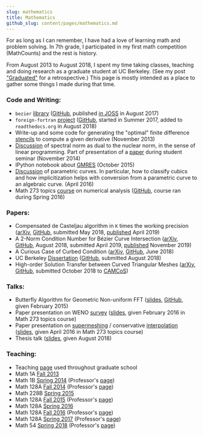 ```yaml
---
slug: mathematics
title: Mathematics
github_slug: content/pages/mathematics.md
---
```


For as long as I can remember, I have had a love of learning math and problem
solving. In 7th grade, I participated in my first math competition (MathCounts)
and the rest is history.

From August 2013 to August 2018, I spent my time taking classes, teaching and
doing research as a graduate student at UC Berkeley. (See my post
["Graduated"]({filename}/2018-09-07-graduated.md) for a
retrospective.) This page is mostly intended as a place to gather some
things I made during that time.

### Code and Writing:

- `bezier` [library][bez-docs] ([GitHub][bez-gh], published [in JOSS][bez-joss]
  in August 2017)
- `foreign-fortran` [project][foreign-fortran] ([GitHub][foreign-fortran-gh],
  started in Summer 2017, added to `readthedocs.org` in August 2018)
- Write-up and some code for generating the "optimal" finite difference
  [stencils][stencils] to compute a given derivative (November 2013)
- [Discussion][sdp-dual] of spectral norm as dual to the nuclear norm, in the
  sense of linear programming. Part of presentation of a
  [paper][sdp-dual-paper] during student seminar (November 2014)
- IPython notebook about [GMRES][gmres-gist] (October 2015)
- [Discussion][implicitizing] of parametric curves. In particular, how to
  classify cubics and how implicitization helps with conversion from a
  parametric curve to an algebraic curve. (April 2016)
- Math 273 topics [course][m273] on numerical analysis ([GitHub][m273-gh],
  course ran during Spring 2016)

### Papers:

- Compensated de Casteljau algorithm in `K` times the working precision
  ([arXiv][k-compensated], [GitHub][k-compensated-gh], submitted May 2018,
  [published][k-compensated-doi] April 2019)
- A 2-Norm Condition Number for B&#xe9;zier Curve Intersection
  ([arXiv][cond-num], [GitHub][cond-num-gh], August 2018, submitted April 2019,
  [published][cond-num-doi] November 2019)
- A Curious Case of Curbed Condition ([arXiv][curbed-cond],
  [GitHub][curbed-cond-gh], June 2018)
- UC Berkeley [Dissertation][thesis] ([GitHub][thesis-gh], submitted August
  2018)
- High-order Solution Transfer between Curved Triangular Meshes
  ([arXiv][solution-transfer], [GitHub][solution-transfer-gh], submitted
  October 2018 to [CAMCoS][camcos])

### Talks:

- Butterfly Algorithm for Geometric Non-uniform FFT ([slides][butterfly],
  [GitHub][butterfly-github], given February 2015)
- Paper presentation on WENO [survey][weno-survey] ([slides][m273-talk],
  given February 2016 in Math 273 topics course)
- Paper presentation on [supermeshing][supermesh] / conservative
  [interpolation][local-supermesh] ([slides][m273-supermesh],
  given April 2016 in Math 273 topics course)
- Thesis talk ([slides][thesis-talk], given August 2018)

### Teaching:

- Teaching [page][teaching-page] used throughout graduate school
- Math 1A [Fall 2013][fa-2013]
- Math 1B [Spring 2014][sp-2014] (Professor's [page][sp-2014-prof])
- Math 128A [Fall 2014][fa-2014] (Professor's [page][fa-2014-prof])
- Math 228B [Spring 2015][sp-2015]
- Math 128A [Fall 2015][fa-2015] (Professor's [page][fa-2015-prof])
- Math 128A [Spring 2016][sp-2016]
- Math 128A [Fall 2016][fa-2016] (Professor's [page][fa-2016-prof])
- Math 128A [Spring 2017][sp-2017] (Professor's [page][sp-2017-prof])
- Math 54 [Spring 2018][sp-2018] (Professor's [page][sp-2018-prof])

[k-compensated]: https://arxiv.org/abs/1808.10387
[k-compensated-gh]: https://github.com/dhermes/k-compensated-de-casteljau
[k-compensated-doi]: https://doi.org/10.1016/j.amc.2019.03.047
[cond-num]: https://arxiv.org/abs/1808.06126
[cond-num-gh]: https://github.com/dhermes/condition-number-bezier-curve-intersection
[cond-num-doi]: https://doi.org/10.1016/j.cagd.2019.101791
[CAGD]: https://www.journals.elsevier.com/computer-aided-geometric-design
[curbed-cond]: https://arxiv.org/abs/1806.05145
[curbed-cond-gh]: https://github.com/dhermes/curious-case-curbed-condition
[thesis-talk]: https://github.com/dhermes/phd-thesis/blob/master/doc/thesis_talk.pdf
[thesis]: https://github.com/dhermes/phd-thesis/blob/master/doc/thesis.pdf
[thesis-gh]: https://github.com/dhermes/phd-thesis
[butterfly-github]: https://github.com/dhermes/butterfly-algorithm
[butterfly]: https://www.bossylobster.com/butterfly-slides
[fa-2014]: https://drive.google.com/drive/u/0/folders/0B91542R0K_UPalprVm9ZdEwwamM
[fa-2014-prof]: https://math.berkeley.edu/~wilken/128A.F14/
[sp-2017]: https://drive.google.com/drive/folders/0B8el7dRo8mVOT0RoZ3BrQ1ZwTHM
[sp-2017-prof]: https://math.berkeley.edu/~mgu/MA128ASpring2017/index.html
[sp-2018]: https://drive.google.com/drive/folders/17UM4RMsVRP3rgTLHe6hGPnR6Iz2o1zua
[sp-2018-prof]: https://math.berkeley.edu/~apaulin/54_002(Spring2018).html
[fa-2016-prof]: https://people.eecs.berkeley.edu/~oholtz/128A/index.html
[fa-2016]: https://drive.google.com/drive/folders/0B8el7dRo8mVOdHp0ak5CdlhzWlk
[sp-2016]: https://drive.google.com/drive/folders/0B8el7dRo8mVOcDgwelZSeDQ3amM
[fa-2015-prof]: https://math.berkeley.edu/~mgu/MA128A2015F/index.html
[fa-2015]: https://drive.google.com/drive/folders/0B91542R0K_UPfjZ6RElBYUljM2hDclpsRElqYVROdUlYa0JsSlZUc3NicXNiQkhmT0ppUzg
[teaching-page]: https://docs.google.com/document/d/1EhOoMhzGariQui1c85AetcbT8R751p_nmzGe8A41Gsc/edit
[sp-2014-prof]: https://math.berkeley.edu/~reshetik/index1b-14.html
[sp-2014]: https://drive.google.com/drive/folders/0B8el7dRo8mVOTnlsVWU3eDZFUEU
[fa-2013]: https://drive.google.com/drive/folders/0B8el7dRo8mVOOHRYd2hQc1dLbjg
[sp-2015]: https://drive.google.com/drive/folders/1GEqta0uTlDS9v5UNnJbjiZ7PTwZEkmZ_
[bez-docs]: https://bezier.readthedocs.io/en/latest/
[bez-gh]: https://github.com/dhermes/bezier
[bez-joss]: http://joss.theoj.org/papers/10.21105/joss.00267
[foreign-fortran]: https://foreign-fortran.readthedocs.io/en/latest/
[foreign-fortran-gh]: https://github.com/dhermes/foreign-fortran/
[m273]: https://berkeley-math-273-spring-2016.readthedocs.io/en/latest/
[m273-gh]: https://github.com/dhermes/berkeley-m273-s2016
[m273-talk]: https://nbviewer.jupyter.org/format/slides/github/dhermes/berkeley-m273-s2016/blob/master/class_preso/weno_computations.ipynb
[weno-survey]: https://doi.org/10.1137/070679065
[supermesh]: https://doi.org/10.1016/j.cma.2009.03.004
[local-supermesh]: https://dx.doi.org/10.1016/j.cma.2010.07.015
[m273-supermesh]: https://nbviewer.jupyter.org/format/slides/gist/dhermes/59f4c4b79be4b53dbf84a7761c029f01
[stencils]: https://gist.github.com/dhermes/ba7276f20d5a4947cafbb911671ab8f1#file-finite_difference_order-pdf
[gmres-gist]: https://gist.github.com/dhermes/d72e36c40626bd93a4a02704ee79c7d1
[implicitizing]: https://gist.github.com/dhermes/3551f053e3f81a85d488c7cdb22a18c8#file-implicitizing_curves-pdf
[sdp-dual]: https://gist.github.com/dhermes/18793452c4e3b89b2ec86d7d73439483
[sdp-dual-paper]: https://arxiv.org/abs/0706.4138
[solution-transfer]: https://arxiv.org/abs/1810.06806
[solution-transfer-gh]: https://github.com/dhermes/solution-transfer-curved-meshes
[camcos]: https://msp.org/camcos/about/journal/about.html
